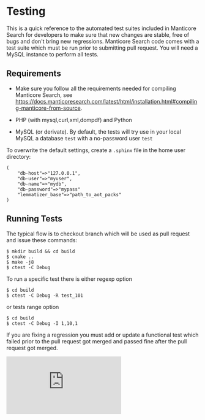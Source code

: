 # Testing

This is a quick reference to the automated test suites included in Manticore Search for developers to make sure that new changes are stable, free of bugs and don't bring new regressions.
Manticore Search code comes with a test suite which must be run prior to submitting pull request. You will need a MySQL instance to perform all tests.

## Requirements

* Make sure you follow all the requirements needed for compiling Manticore Search, see https://docs.manticoresearch.com/latest/html/installation.html#compiling-manticore-from-source.

* PHP (with mysql,curl,xml,dompdf) and Python

* MySQL (or derivate). By default, the tests will try use in your local MySQL a database `test` with  a no-password user `test`

To overwrite the default settings, create a `.sphinx` file in the home user directory:

```
(
    "db-host"=>"127.0.0.1",
    "db-user"=>"myuser",
    "db-name"=>"mydb",
    "db-password"=>"mypass"
    "lemmatizer_base"=>"path_to_aot_packs"
)
```

## Running Tests

The typical flow is to checkout branch which will be used as pull request and issue these commands:

```
$ mkdir build && cd build
$ cmake ..
$ make -j8 
$ ctest -C Debug
```

To run a specific test there is either regexp option

```
$ cd build
$ ctest -C Debug -R test_101
```

or tests range option

```
$ cd build
$ ctest -C Debug -I 1,10,1
```

If you are fixing a regression you must add or update a functional test which failed prior to the pull request got merged and passed fine after the pull request got merged.


[![Analytics](https://ga-beacon.appspot.com/UA-114439919-1/manticoresoftware/manticore/TESTING.md?pixel&useReferer)](https://github.com/manticoresoftware/manticore)

